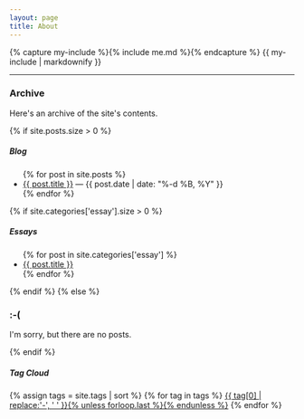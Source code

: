 ```yaml
---
layout: page
title: About
---
```


<div class="row">
<div class="col-sm-9">

{% capture my-include %}{% include me.md %}{% endcapture %}
{{ my-include | markdownify }}

<hr/>

<h3>Archive</h3>
<p>Here's an archive of the site's contents.</p>

{% if site.posts.size > 0 %}
<h5>Blog</h5>
<ul>
    {% for post in site.posts %}
    <li><a href="{{ post.url }}">{{ post.title }}</a> &mdash; <date class="text-muted">{{ post.date | date: "%-d %B, %Y" }}</date></li>
    {% endfor %}
</ul>
{% if site.categories['essay'].size > 0 %}
<h5>Essays</h5>
<ul>
{% for post in site.categories['essay'] %}
    <li><a href="{{ post.url }}">{{ post.title }}</a></li>
{% endfor %}
</ul>
{% endif %}
{% else %}
<h3>:-(</h3>
<p>I'm sorry, but there are no posts.</p>
{% endif %}
</div>
<div class="col-sm-3">
<div class="card card-block">
<h5 class="card-title">Tag Cloud</h5>
{% assign tags = site.tags | sort %}
{% for tag in tags %} <span class="site-tag"> <a href="/tags.html#{{ tag | first | slugify }}" style="font-size: {{ tag | last | size | times: 32 | plus: 50  }}%">{{ tag[0] | replace:'-', ' ' }}{% unless forloop.last %}{% endunless %}</a> </span> {% endfor %}
</div>
</div>
</div>
